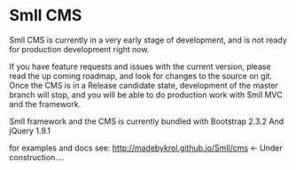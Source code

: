 Smll CMS
==== 
Smll CMS is currently in a very early stage of development, and is not ready for production development right now.

If you have feature requests and issues with the current version, please read the up coming roadmap, and look for changes to the source on git.
Once the CMS is in a Release candidate state, development of the master branch will stop, and you will be able to do production work
with Smll MVC and the framework.



Smll framework and the CMS is currently bundled with Bootstrap 2.3.2 
And jQuery 1.9.1

for examples and docs see: http://madebykrol.github.io/Smll/cms <- Under construction....

